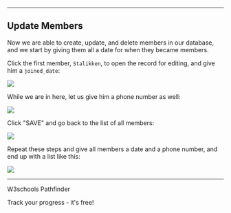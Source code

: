 ___

## Update Members

Now we are able to create, update, and delete members in our database, and we start by giving them all a date for when they became members.

Click the first member, `Stalikken`, to open the record for editing, and give him a `joined_date`:

![](https://www.w3schools.com/django/screenshot_django_admin6.png)

While we are in here, let us give him a phone number as well:

![](https://www.w3schools.com/django/screenshot_django_admin7.png)

Click "SAVE" and go back to the list of all members:

![](https://www.w3schools.com/django/screenshot_django_admin8.png)

Repeat these steps and give all members a date and a phone number, and end up with a list like this:

![](https://www.w3schools.com/django/screenshot_django_admin9.png)

___

W3schools Pathfinder

Track your progress - it's free!